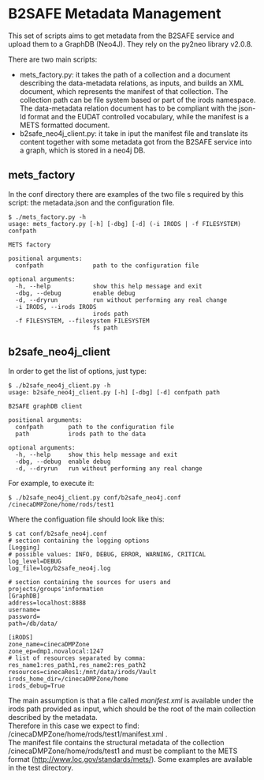 B2SAFE Metadata Management
===========

This set of scripts aims to get metadata from the B2SAFE service and upload them to a GraphDB (Neo4J).
They rely on the py2neo library v2.0.8.  

There are two main scripts:
 * mets_factory.py: it takes the path of a collection and a document describing the data-metadata relations, as inputs, and builds an XML document, which represents the manifest of that collection. The collection path can be file system based or part of the irods namespace. The data-metadata relation document has to be compliant with the json-ld format and the EUDAT controlled vocabulary, while the manifest is a METS formatted document.
 * b2safe_neo4j_client.py: it take in iput the manifest file and translate its content together with some metadata got from the B2SAFE service into a graph, which is stored in a neo4j DB.

## mets_factory
In the conf directory there are examples of the two file s required by this script: the metadata.json and the configuration file.
```
$ ./mets_factory.py -h
usage: mets_factory.py [-h] [-dbg] [-d] (-i IRODS | -f FILESYSTEM) confpath

METS factory

positional arguments:
  confpath              path to the configuration file

optional arguments:
  -h, --help            show this help message and exit
  -dbg, --debug         enable debug
  -d, --dryrun          run without performing any real change
  -i IRODS, --irods IRODS
                        irods path
  -f FILESYSTEM, --filesystem FILESYSTEM
                        fs path
```

## b2safe_neo4j_client

In order to get the list of options, just type:
```
$ ./b2safe_neo4j_client.py -h
usage: b2safe_neo4j_client.py [-h] [-dbg] [-d] confpath path

B2SAFE graphDB client

positional arguments:
  confpath       path to the configuration file
  path           irods path to the data

optional arguments:
  -h, --help     show this help message and exit
  -dbg, --debug  enable debug
  -d, --dryrun   run without performing any real change
```
For example, to execute it:
```
$ ./b2safe_neo4j_client.py conf/b2safe_neo4j.conf /cinecaDMPZone/home/rods/test1
```
Where the configuation file should look like this:
```
$ cat conf/b2safe_neo4j.conf 
# section containing the logging options
[Logging]
# possible values: INFO, DEBUG, ERROR, WARNING, CRITICAL
log_level=DEBUG
log_file=log/b2safe_neo4j.log

# section containing the sources for users and projects/groups'information
[GraphDB]
address=localhost:8888
username=
password=
path=/db/data/

[iRODS]
zone_name=cinecaDMPZone
zone_ep=dmp1.novalocal:1247
# list of resources separated by comma: res_name1:res_path1,res_name2:res_path2
resources=cinecaRes1:/mnt/data/irods/Vault
irods_home_dir=/cinecaDMPZone/home
irods_debug=True
```
The main assumption is that a file called *manifest.xml* is available under the irods path provided as input, which should be the root of the main collection described by the metadata.  
Therefore in this case we expect to find: /cinecaDMPZone/home/rods/test1/manifest.xml .  
The manifest file contains the structural metadata of the collection /cinecaDMPZone/home/rods/test1 and must be compliant to the METS format (http://www.loc.gov/standards/mets/).
Some examples are available in the test directory.

